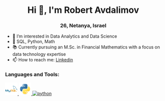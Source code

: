 <h1 align="center">Hi 👋, I'm Robert Avdalimov</h1>
<h3 align="center">26, Netanya, Israel</h3>

- 👀 I’m interested in Data Analytics and Data Science
- 🌱 SQL, Python, Math
- 📚 Currently pursuing an M.Sc. in Financial Mathematics with a focus on data technology expertise
- 📫 How to reach me: [Linkedin](https://www.linkedin.com/in/robert-avdalimov-506302234/)

<h3 align="left">Languages and Tools:</h3>
<p align="left"> <a href="https://www.mysql.com/" target="_blank" rel="noreferrer"> <img src="https://raw.githubusercontent.com/devicons/devicon/master/icons/mysql/mysql-original-wordmark.svg" alt="mysql" width="40" height="40"/> </a> <a href="https://www.python.org" target="_blank" rel="noreferrer"> <img src="https://raw.githubusercontent.com/devicons/devicon/master/icons/python/python-original.svg" alt="python" width="40" height="40"/> </a> <a href="https://www.python.org" target="_blank" rel="noreferrer"> <img src="[https://raw.githubusercontent.com/devicons/devicon/master/icons/python/python-original.svg](https://user-images.githubusercontent.com/32903323/43256817-e40da78a-90c5-11e8-9c84-9471549a1259.png)https://user-images.githubusercontent.com/32903323/43256817-e40da78a-90c5-11e8-9c84-9471549a1259.svg" alt="python" width="40" height="40"/> </a></p>
